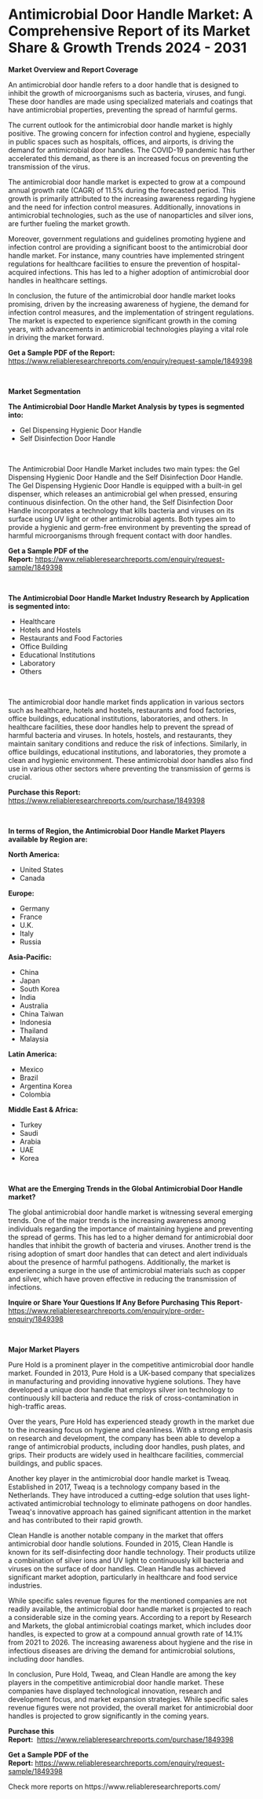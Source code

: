 <p><h1>Antimicrobial Door Handle Market: A Comprehensive Report of its Market Share & Growth Trends 2024 - 2031</h1></p><p><strong>Market Overview and Report Coverage</strong></p>
<p><p>An antimicrobial door handle refers to a door handle that is designed to inhibit the growth of microorganisms such as bacteria, viruses, and fungi. These door handles are made using specialized materials and coatings that have antimicrobial properties, preventing the spread of harmful germs.</p><p>The current outlook for the antimicrobial door handle market is highly positive. The growing concern for infection control and hygiene, especially in public spaces such as hospitals, offices, and airports, is driving the demand for antimicrobial door handles. The COVID-19 pandemic has further accelerated this demand, as there is an increased focus on preventing the transmission of the virus.</p><p>The antimicrobial door handle market is expected to grow at a compound annual growth rate (CAGR) of 11.5% during the forecasted period. This growth is primarily attributed to the increasing awareness regarding hygiene and the need for infection control measures. Additionally, innovations in antimicrobial technologies, such as the use of nanoparticles and silver ions, are further fueling the market growth.</p><p>Moreover, government regulations and guidelines promoting hygiene and infection control are providing a significant boost to the antimicrobial door handle market. For instance, many countries have implemented stringent regulations for healthcare facilities to ensure the prevention of hospital-acquired infections. This has led to a higher adoption of antimicrobial door handles in healthcare settings.</p><p>In conclusion, the future of the antimicrobial door handle market looks promising, driven by the increasing awareness of hygiene, the demand for infection control measures, and the implementation of stringent regulations. The market is expected to experience significant growth in the coming years, with advancements in antimicrobial technologies playing a vital role in driving the market forward.</p></p>
<p><strong>Get a Sample PDF of the Report:</strong> <a href="https://www.reliableresearchreports.com/enquiry/request-sample/1849398">https://www.reliableresearchreports.com/enquiry/request-sample/1849398</a></p>
<p>&nbsp;</p>
<p><strong>Market Segmentation</strong></p>
<p><strong>The Antimicrobial Door Handle Market Analysis by types is segmented into:</strong></p>
<p><ul><li>Gel Dispensing Hygienic Door Handle</li><li>Self Disinfection Door Handle</li></ul></p>
<p>&nbsp;</p>
<p><p>The Antimicrobial Door Handle Market includes two main types: the Gel Dispensing Hygienic Door Handle and the Self Disinfection Door Handle. The Gel Dispensing Hygienic Door Handle is equipped with a built-in gel dispenser, which releases an antimicrobial gel when pressed, ensuring continuous disinfection. On the other hand, the Self Disinfection Door Handle incorporates a technology that kills bacteria and viruses on its surface using UV light or other antimicrobial agents. Both types aim to provide a hygienic and germ-free environment by preventing the spread of harmful microorganisms through frequent contact with door handles.</p></p>
<p><strong>Get a Sample PDF of the Report:</strong>&nbsp;<a href="https://www.reliableresearchreports.com/enquiry/request-sample/1849398">https://www.reliableresearchreports.com/enquiry/request-sample/1849398</a></p>
<p>&nbsp;</p>
<p><strong>The Antimicrobial Door Handle Market Industry Research by Application is segmented into:</strong></p>
<p><ul><li>Healthcare</li><li>Hotels and Hostels</li><li>Restaurants and Food Factories</li><li>Office Building</li><li>Educational Institutions</li><li>Laboratory</li><li>Others</li></ul></p>
<p>&nbsp;</p>
<p><p>The antimicrobial door handle market finds application in various sectors such as healthcare, hotels and hostels, restaurants and food factories, office buildings, educational institutions, laboratories, and others. In healthcare facilities, these door handles help to prevent the spread of harmful bacteria and viruses. In hotels, hostels, and restaurants, they maintain sanitary conditions and reduce the risk of infections. Similarly, in office buildings, educational institutions, and laboratories, they promote a clean and hygienic environment. These antimicrobial door handles also find use in various other sectors where preventing the transmission of germs is crucial.</p></p>
<p><strong>Purchase this Report:</strong>&nbsp; <a href="https://www.reliableresearchreports.com/purchase/1849398">https://www.reliableresearchreports.com/purchase/1849398</a></p>
<p>&nbsp;</p>
<p><strong>In terms of Region, the Antimicrobial Door Handle Market Players available by Region are:</strong></p>
<p>
    <p> <strong> North America: </strong>
        <ul>
            <li>United States</li>
            <li>Canada</li>
        </ul>
        </p> 
    <p> <strong> Europe: </strong>
        <ul>
            <li>Germany</li>
            <li>France</li>
            <li>U.K.</li>
            <li>Italy</li>
            <li>Russia</li>
        </ul>
        </p> 
    <p> <strong> Asia-Pacific: </strong>
        <ul>
            <li>China</li>
            <li>Japan</li>
            <li>South Korea</li>
            <li>India</li>
            <li>Australia</li>
            <li>China Taiwan</li>
            <li>Indonesia</li>
            <li>Thailand</li>
            <li>Malaysia</li>
        </ul>
        </p> 
    <p> <strong> Latin America: </strong>
        <ul>
            <li>Mexico</li>
            <li>Brazil</li>
            <li>Argentina Korea</li>
            <li>Colombia</li>
        </ul>
        </p> 
    <p> <strong> Middle East & Africa: </strong>
        <ul>
            <li>Turkey</li>
            <li>Saudi</li>
            <li>Arabia</li>
            <li>UAE</li>
            <li>Korea</li>
        </ul>
    </p>
    </p>
<p>&nbsp;</p>
<p><strong>What are the Emerging Trends in the Global Antimicrobial Door Handle market?</strong></p>
<p><p>The global antimicrobial door handle market is witnessing several emerging trends. One of the major trends is the increasing awareness among individuals regarding the importance of maintaining hygiene and preventing the spread of germs. This has led to a higher demand for antimicrobial door handles that inhibit the growth of bacteria and viruses. Another trend is the rising adoption of smart door handles that can detect and alert individuals about the presence of harmful pathogens. Additionally, the market is experiencing a surge in the use of antimicrobial materials such as copper and silver, which have proven effective in reducing the transmission of infections.</p></p>
<p><strong>Inquire or Share Your Questions If Any Before Purchasing This Report</strong>- <a href="https://www.reliableresearchreports.com/enquiry/pre-order-enquiry/1849398">https://www.reliableresearchreports.com/enquiry/pre-order-enquiry/1849398</a></p>
<p>&nbsp;</p>
<p><strong>Major Market Players</strong></p>
<p><p>Pure Hold is a prominent player in the competitive antimicrobial door handle market. Founded in 2013, Pure Hold is a UK-based company that specializes in manufacturing and providing innovative hygiene solutions. They have developed a unique door handle that employs silver ion technology to continuously kill bacteria and reduce the risk of cross-contamination in high-traffic areas.</p><p>Over the years, Pure Hold has experienced steady growth in the market due to the increasing focus on hygiene and cleanliness. With a strong emphasis on research and development, the company has been able to develop a range of antimicrobial products, including door handles, push plates, and grips. Their products are widely used in healthcare facilities, commercial buildings, and public spaces.</p><p>Another key player in the antimicrobial door handle market is Tweaq. Established in 2017, Tweaq is a technology company based in the Netherlands. They have introduced a cutting-edge solution that uses light-activated antimicrobial technology to eliminate pathogens on door handles. Tweaq's innovative approach has gained significant attention in the market and has contributed to their rapid growth.</p><p>Clean Handle is another notable company in the market that offers antimicrobial door handle solutions. Founded in 2015, Clean Handle is known for its self-disinfecting door handle technology. Their products utilize a combination of silver ions and UV light to continuously kill bacteria and viruses on the surface of door handles. Clean Handle has achieved significant market adoption, particularly in healthcare and food service industries.</p><p>While specific sales revenue figures for the mentioned companies are not readily available, the antimicrobial door handle market is projected to reach a considerable size in the coming years. According to a report by Research and Markets, the global antimicrobial coatings market, which includes door handles, is expected to grow at a compound annual growth rate of 14.1% from 2021 to 2026. The increasing awareness about hygiene and the rise in infectious diseases are driving the demand for antimicrobial solutions, including door handles.</p><p>In conclusion, Pure Hold, Tweaq, and Clean Handle are among the key players in the competitive antimicrobial door handle market. These companies have displayed technological innovation, research and development focus, and market expansion strategies. While specific sales revenue figures were not provided, the overall market for antimicrobial door handles is projected to grow significantly in the coming years.</p></p>
<p><strong>Purchase this Report:</strong>&nbsp;&nbsp;<a href="https://www.reliableresearchreports.com/purchase/1849398">https://www.reliableresearchreports.com/purchase/1849398</a></p>
<p></p>
<p><strong>Get a Sample PDF of the Report:</strong>&nbsp;<a href="https://www.reliableresearchreports.com/enquiry/request-sample/1849398">https://www.reliableresearchreports.com/enquiry/request-sample/1849398</a></p>
<p>Check more reports on https://www.reliableresearchreports.com/</p>